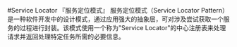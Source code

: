 #Service Locator 『服务定位模式』
服务定位模式（Service Locator Pattern）是一种软件开发中的设计模式，通过应用强大的抽象层，可对涉及尝试获取一个服务的过程进行封装。该模式使用一个称为"Service Locator"的中心注册表来处理请求并返回处理特定任务所需的必要信息。

